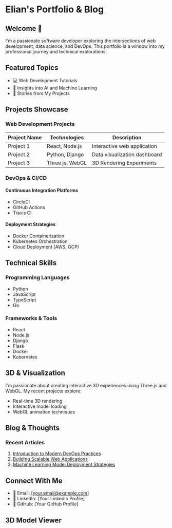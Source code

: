 # Elian's Portfolio & Blog

## Welcome 🚀

I'm a passionate software developer exploring the intersections of web development, data science, and DevOps. This portfolio is a window into my professional journey and technical explorations.

## Featured Topics

- 💻 Web Development Tutorials
- 🤖 Insights into AI and Machine Learning
- 🚧 Stories from My Projects

## Projects Showcase

### Web Development Projects

| Project Name | Technologies | Description |
|-------------|--------------|-------------|
| Project 1   | React, Node.js | Interactive web application |
| Project 2   | Python, Django | Data visualization dashboard |
| Project 3   | Three.js, WebGL | 3D Rendering Experiments |

### DevOps & CI/CD

#### Continuous Integration Platforms
- CircleCI
- GitHub Actions
- Travis CI

#### Deployment Strategies
- Docker Containerization
- Kubernetes Orchestration
- Cloud Deployment (AWS, GCP)

## Technical Skills

### Programming Languages
- Python
- JavaScript
- TypeScript
- Go

### Frameworks & Tools
- React
- Node.js
- Django
- Flask
- Docker
- Kubernetes

## 3D & Visualization

I'm passionate about creating interactive 3D experiences using Three.js and WebGL. My recent projects explore:
- Real-time 3D rendering
- Interactive model loading
- WebGL animation techniques

## Blog & Thoughts

### Recent Articles
1. [Introduction to Modern DevOps Practices](#)
2. [Building Scalable Web Applications](#)
3. [Machine Learning Model Deployment Strategies](#)

## Connect With Me

- 📧 Email: [your.email@example.com]
- 🔗 LinkedIn: [Your LinkedIn Profile]
- 🐙 GitHub: [Your GitHub Profile]

## 3D Model Viewer

<div id="model-container" style="width: 100%; height: 400px;"></div>

<script src="https://cdnjs.cloudflare.com/ajax/libs/three.js/r128/three.min.js"></script>
<script src="https://cdn.jsdelivr.net/npm/three@0.132.2/examples/js/loaders/GLTFLoader.js"></script>
<script src="https://cdn.jsdelivr.net/npm/three@0.132.2/examples/js/controls/OrbitControls.js"></script>

<script>
    // 3D Model Rendering Script
    function initModelViewer() {
        // Create scene
        const scene = new THREE.Scene();
        scene.background = new THREE.Color(0xf0f0f0);

        // Create camera
        const camera = new THREE.PerspectiveCamera(75, window.innerWidth / 400, 0.1, 1000);
        camera.position.z = 5;

        // Create renderer
        const renderer = new THREE.WebGLRenderer({ antialias: true });
        renderer.setSize(window.innerWidth, 400);
        document.getElementById('model-container').appendChild(renderer.domElement);

        // Add lights
        const ambientLight = new THREE.AmbientLight(0xffffff, 0.5);
        scene.add(ambientLight);

        const pointLight = new THREE.PointLight(0xffffff, 1);
        pointLight.position.set(5, 5, 5);
        scene.add(pointLight);

        // Add OrbitControls
        const controls = new THREE.OrbitControls(camera, renderer.domElement);
        controls.enableDamping = true;
        controls.dampingFactor = 0.25;
        controls.screenSpacePanning = false;
        controls.maxPolarAngle = Math.PI / 2;

        // Load GLTF Model
        const loader = new THREE.GLTFLoader();
        loader.load(
            '/assets/models/scene.gltf', // Update this path to your model
            (gltf) => {
                const model = gltf.scene;
                
                // Auto-scale and center the model
                const box = new THREE.Box3().setFromObject(model);
                const center = box.getCenter(new THREE.Vector3());
                model.position.sub(center);

                const size = box.getSize(new THREE.Vector3());
                const maxDim = Math.max(size.x, size.y, size.z);
                const scaleFactor = 3 / maxDim;
                model.scale.set(scaleFactor, scaleFactor, scaleFactor);

                scene.add(model);
            },
            (xhr) => {
                console.log((xhr.loaded / xhr.total * 100) + '% loaded');
            },
            (error) => {
                console.error('An error occurred loading the model:', error);
            }
        );

        // Animation loop
        function animate() {
            requestAnimationFrame(animate);
            controls.update();
            renderer.render(scene, camera);
        }
        animate();

        // Handle window resize
        window.addEventListener('resize', () => {
            camera.aspect = window.innerWidth / 400;
            camera.updateProjectionMatrix();
            renderer.setSize(window.innerWidth, 400);
        });
    }

    // Initialize the model viewer when the page loads
    window.addEventListener('load', initModelViewer);
</script>